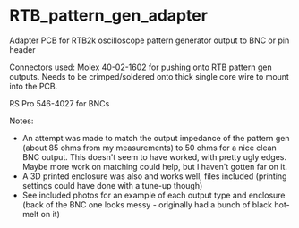 # RTB_pattern_gen_adapter
Adapter PCB for RTB2k oscilloscope pattern generator output to BNC or pin header

Connectors used:
Molex 40-02-1602 for pushing onto RTB pattern gen outputs. Needs to be crimped/soldered onto thick single core wire to mount into the PCB.

RS Pro 546-4027 for BNCs

Notes:
- An attempt was made to match the output impedance of the pattern gen (about 85 ohms from my measurements) to 50 ohms for a nice clean BNC output. This doesn't seem to have worked, with pretty ugly edges. Maybe more work on matching could help, but I haven't gotten far on it.
- A 3D printed enclosure was also and works well, files included (printing settings could have done with a tune-up though)
- See included photos for an example of each output type and enclosure (back of the BNC one looks messy - originally had a bunch of black hot-melt on it)
